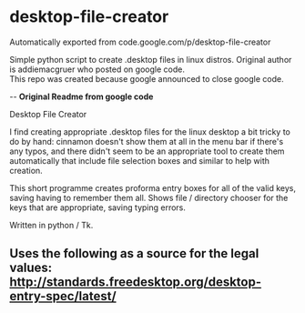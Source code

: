 # desktop-file-creator
Automatically exported from code.google.com/p/desktop-file-creator

Simple python script to create .desktop files in linux distros. 
Original author is  addiemacgruer who posted on  google code.  
This repo was created because google announced to close google code.

--
__**Original Readme from google code**__  

Desktop File Creator

I find creating appropriate .desktop files for the linux desktop a bit tricky to do by hand: cinnamon doesn't show them at all in the menu bar if there's any typos, and there didn't seem to be an appropriate tool to create them automatically that include file selection boxes and similar to help with creation.

This short programme creates proforma entry boxes for all of the valid keys, saving having to remember them all. Shows file / directory chooser for the keys that are appropriate, saving typing errors.

Written in python / Tk.

Uses the following as a source for the legal values: http://standards.freedesktop.org/desktop-entry-spec/latest/ 
--
